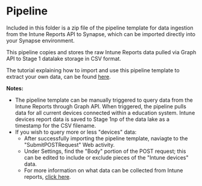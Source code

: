 # Pipeline

Included in this folder is a zip file of the pipeline template for data ingestion from the Intune Reports API to Synapse, which can be imported directly into your Synapse environment.

This pipeline copies and stores the raw Intune Reports data pulled via Graph API to Stage 1 datalake storage in CSV format.

The tutorial explaining how to import and use this pipeline template to extract your own data, can be found [here](https://github.com/cstohlmann/oea-intune-module/tree/main/docs).

<strong> Notes: </strong>
 - The pipeline template can be manually triggered to query data from the Intune Reports through Graph API. When triggered, the pipeline pulls data for all current devices connected within a education system. Intune devices report data is saved to Stage 1np of the data lake as a timestamp for the CSV filename.
 - If you wish to query more or less "devices" data: 
     * After successfully importing the pipeline template, naviagte to the "SubmitPOSTRequest" Web activity. 
     * Under Settings, find the "Body" portion of the POST request; this can be edited to include or exclude pieces of the "Intune devices" data.
     * For more information on what data can be collected from Intune reports, [click here](https://docs.microsoft.com/en-us/mem/intune/fundamentals/reports-export-graph-available-reports).
